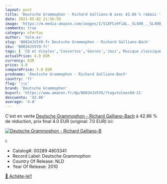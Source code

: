 ```yaml
---
layout: post
title: 'Deutsche Grammophon - Richard Galliano-B avec 42.86 % rabais '
date: 2021-05-02 21:56:59
image: 'https://m.media-amazon.com/images/I/51XFCx9fiAL._SL500_._SL400_.jpg'
comments: true
category: ofertas
author: 'tole.es'
slug: 'B0034JV5YO-fr Deutsche Grammophon - Richard Galliano-Bach'
sku: 'B0034JV5YO-fr'
tags: [ 'CD et Vinyles','Concertos','Genres','Jazz','Musique classique','Musique de chambre','Oeuvres orchestrales, concertos et symphonies','deutsche grammophon', ]
actualPrice: 4.0 EUR
currency: EUR
price: 4.0
comparePrice: 7.0 EUR
prodname: 'Deutsche Grammophon - Richard Galliano-Bach'
country: 'fr'
flag: '🇫🇷'
brand: 'Deutsche Grammophon'
buyurl: 'https://www.amazon.fr/dp/B0034JV5YO/?tag=tolees0d-21'
descuento: '42.86'
average: '4.0'
---
```


C'est en vente [Deutsche Grammophon - Richard Galliano-Bach](https://www.amazon.fr/dp/B0034JV5YO/?tag=tolees0d-21)  à  42.86 % de réduction, prix final  4.0 EUR (original: 7.0 EUR) ici:

[![Deutsche Grammophon - Richard Galliano-B](https://m.media-amazon.com/images/I/51XFCx9fiAL._SL500_._SL400_.jpg)](https://www.amazon.fr/dp/B0034JV5YO/?tag=tolees0d-21)

ℹ️:

- Catalog#: 00289 4803341
- Record Label: Deutsche Grammophon
- Country Of Release: NLD
- Year Of Release: 2010

[🛒 Achète-le!!](https://www.amazon.fr/dp/B0034JV5YO/?tag=tolees0d-21)
